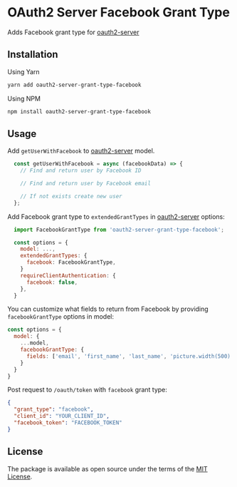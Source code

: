 # OAuth2 Server Facebook Grant Type

Adds Facebook grant type for [oauth2-server][oauth2-server]

## Installation

Using Yarn
```sh
yarn add oauth2-server-grant-type-facebook
```

Using NPM

```sh
npm install oauth2-server-grant-type-facebook
```

## Usage


Add `getUserWithFacebook` to [oauth2-server] model.

```js
  const getUserWithFacebook = async (facebookData) => {
    // Find and return user by Facebook ID

    // Find and return user by Facebook email

    // If not exists create new user
  };
```

Add Facebook grant type to `extendedGrantTypes` in [oauth2-server] options:

```js
  import FacebookGrantType from 'oauth2-server-grant-type-facebook';

  const options = {
    model: ...,
    extendedGrantTypes: {
      facebook: FacebookGrantType,
    }
    requireClientAuthentication: {
      facebook: false,
    },
  }
```

You can customize what fields to return from Facebook by providing `facebookGrantType` options in model:

```js
const options = {
  model: {
    ...model,
    facebookGrantType: {
      fields: ['email', 'first_name', 'last_name', 'picture.width(500).height(500)'], // Default: email, first_name, last_name
    }
  }
}
```

Post request to `/oauth/token` with `facebook` grant type:

```json
{
  "grant_type": "facebook",
  "client_id": "YOUR_CLIENT_ID",
  "facebook_token": "FACEBOOK_TOKEN"
}
```

## License

The package is available as open source under the terms of the [MIT License](https://opensource.org/licenses/MIT).

[oauth2-server]: https://github.com/oauthjs/node-oauth2-server

